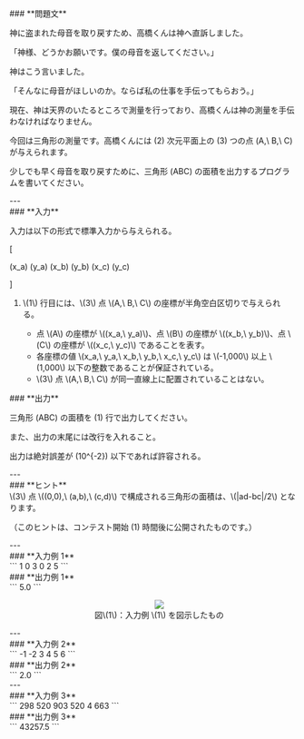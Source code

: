 <div>

<div>
### **問題文**
<section>

神に盗まれた母音を取り戻すため、高橋くんは神へ直訴しました。

「神様、どうかお願いです。僕の母音を返してください。」

神はこう言いました。

「そんなに母音がほしいのか。ならば私の仕事を手伝ってもらおう。」


現在、神は天界のいたるところで測量を行っており、高橋くんは神の測量を手伝わなければなりません。

今回は三角形の測量です。高橋くんには \(2\) 次元平面上の \(3\) つの点 \(A,\ B,\ C\) が与えられます。

少しでも早く母音を取り戻すために、三角形 \(ABC\) の面積を出力するプログラムを書いてください。
</section>
</div>
---
<div>
### **入力**
<section>

入力は以下の形式で標準入力から与えられる。

\[

\(x_a\) \(y_a\) \(x_b\) \(y_b\) \(x_c\) \(y_c\)

\]

<ol>
<li>
\(1\) 行目には、\(3\) 点 \(A,\ B,\ C\) の座標が半角空白区切りで与えられる。</li>
<ul>
<li>
点 \(A\) の座標が \((x_a,\ y_a)\)、点 \(B\) の座標が \((x_b,\ y_b)\)、点 \(C\) の座標が \((x_c,\ y_c)\) であることを表す。</li>
<li>
各座標の値 \(x_a,\ y_a,\ x_b,\ y_b,\ x_c,\ y_c\) は \(-1,000\) 以上 \(1,000\) 以下の整数であることが保証されている。</li>
<li>
\(3\) 点 \(A,\ B,\ C\) が同一直線上に配置されていることはない。</li>
</ul>
</ol>
</section>
</div>
<div>
### **出力**
<section>

三角形 \(ABC\) の面積を \(1\) 行で出力してください。

また、出力の末尾には改行を入れること。

出力は絶対誤差が \(10^{-2}\) 以下であれば許容される。
</section>
</div>
---
<div>
### **ヒント**
<section>
\(3\) 点 \((0,0),\ (a,b),\ (c,d)\) で構成される三角形の面積は、\(|ad-bc|/2\) となります。

（このヒントは、コンテスト開始 \(1\) 時間後に公開されたものです。）
</section>
</div>
---
<div>
### **入力例 1**
<section>
```
1 0 3 0 2 5
```
</section>
</div>
<div>
### **出力例 1**
<section>
```
5.0
```
<ul>
<div style="text-align: center;">
<img src="https://atcoder.jp/img/abc/002/3_1.png">
</img>
<div>
図\(1\)：入力例 \(1\) を図示したもの</div>
</div>
</ul>
</section>
</div>
---
<div>
### **入力例 2**
<section>
```
-1 -2 3 4 5 6
```
</section>
</div>
<div>
### **出力例 2**
<section>
```
2.0
```
</section>
</div>
---
<div>
### **入力例 3**
<section>
```
298 520 903 520 4 663
```
</section>
</div>
<div>
### **出力例 3**
<section>
```
43257.5
```
</section>
</div>

</div>
